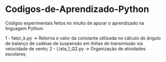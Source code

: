 # Codigos-de-Aprendizado-Python
Códigos experimentais feitos no intuito de apurar o aprendizado na linguagem Python:

1 - fator_k.py -> Retorna o valor da constante utilizada no cálculo do ângulo de balanço de cadeias de suspensão em linhas de transmissão via velocidade de vento;
2 - Lista_1_Q2.py -> Organização de atividades escolares;

